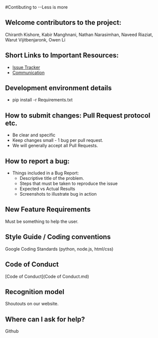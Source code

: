 #Contibuting to --Less is more

## Welcome contributors to the project: 
Chiranth Kishore, Kabir Manghnani, Nathan Narasimhan, Naveed Riaziat, Warut Vijitbenjaronk, Owen Li

## Short Links to Important Resources:
* [Issue Tracker](https://github.com/issues)
* [Communication](https://github.com/warut-vijit/law__--less)

## Development environment details
* pip install -r Requirements.txt

## How to submit changes: Pull Request protocol etc. 
* Be clear and specific
* Keep changes small - 1 bug per pull request. 
* We will generally accept all Pull Requests.

## How to report a bug: 
* Things included in a Bug Report:
  * Descriptive title of the problem.
  * Steps that must be taken to reproduce the issue
  * Expected vs Actual Results
  * Screenshots to illustrate bug in action
    
## New Feature Requirements
Must be something to help the user.


## Style Guide / Coding conventions 
Google Coding Standards (python, node.js, html/css)

## Code of Conduct
[Code of Conduct](Code of Conduct.md)

## Recognition model
Shoutouts on our website.

## Where can I ask for help?
Github
